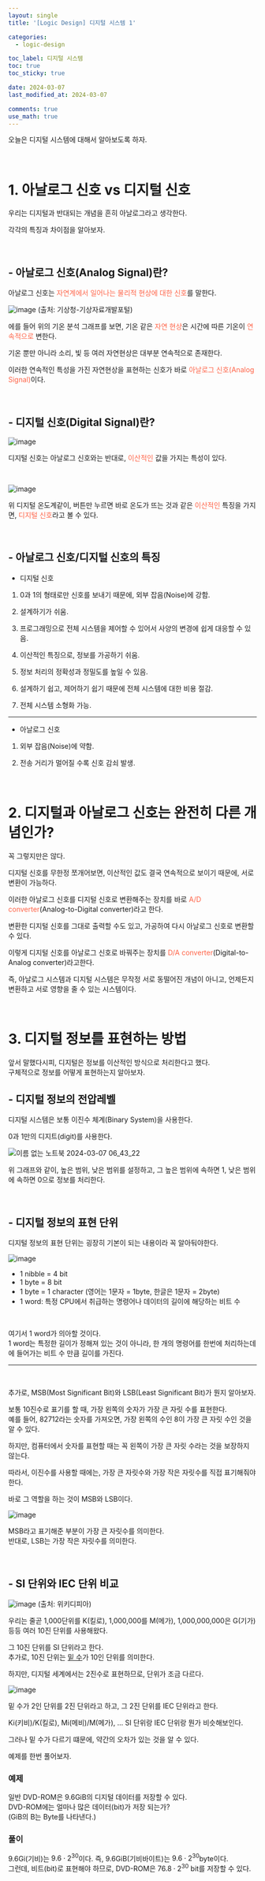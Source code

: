 ```yaml
---
layout: single
title: '[Logic Design] 디지털 시스템 1'

categories:
  - logic-design

toc_label: 디지털 시스템
toc: true
toc_sticky: true

date: 2024-03-07
last_modified_at: 2024-03-07

comments: true
use_math: true
---
```


오늘은 디지털 시스템에 대해서 알아보도록 하자. 

<br>

# 1. 아날로그 신호 vs 디지털 신호 

우리는 디지털과 반대되는 개념을 흔히 아날로그라고 생각한다. 

각각의 특징과 차이점을 알아보자.  

<br>

## - 아날로그 신호(Analog Signal)란?

아날로그 신호는 <font color='tomato'>자연계에서 일어나는 물리적 현상에 대한 신호</font>를 말한다.  

![image](https://github.com/lgwqwer/lgwqwer.github.io/assets/129755540/11835842-bfba-4843-96c6-a72dcf24c7ce)
(출처: 기상청-기상자료개발포털)  

에를 들어 위의 기온 분석 그래프를 보면, 기온 같은 <font color='tomato'>자연 현상</font>은 시간에 따른 기온이 <font color='tomato'>연속적으로</font> 변한다.

기온 뿐만 아니라 소리, 빛 등 여러 자연현상은 대부분 연속적으로 존재한다.  

이러한 연속적인 특성을 가진 자연현상을 표현하는 신호가 바로 <font color='tomato'>아날로그 신호(Analog Signal)</font>이다.

<br>

## - 디지털 신호(Digital Signal)란?

![image](https://github.com/lgwqwer/lgwqwer.github.io/assets/129755540/20f4359a-713c-473b-9cac-aaf59dd26e4f)

디지털 신호는 아날로그 신호와는 반대로, <font color='tomato'>이산적인</font> 값을 가지는 특성이 있다.  

<br>

![image](https://github.com/lgwqwer/lgwqwer.github.io/assets/129755540/6f0dfcad-c88b-46d8-bf0b-1b98bb201fdb)

위 디지털 온도계같이, 버튼만 누르면 바로 온도가 뜨는 것과 같은 <font color='tomato'>이산적인</font> 특징을 가지면, <font color='tomato'>디지털 신호</font>라고 볼 수 있다.


<br>

## - 아날로그 신호/디지털 신호의 특징

- 디지털 신호

1. 0과 1의 형태로만 신호를 보내기 때문에, 외부 잡음(Noise)에 강함.

2. 설계하기가 쉬움.

3. 프로그래밍으로 전체 시스템을 제어할 수 있어서 사양의 변경에 쉽게 대응할 수 있음.

4. 이산적인 특징으로, 정보를 가공하기 쉬움.

5. 정보 처리의 정확성과 정밀도를 높일 수 있음.

6. 설계하기 쉽고, 제어하기 쉽기 때문에 전체 시스템에 대한 비용 절감.

7. 전체 시스템 소형화 가능.  

<hr>

- 아날로그 신호

1. 외부 잡음(Noise)에 약함.

2. 전송 거리가 멀어질 수록 신호 감쇠 발생.

<br>

# 2. 디지털과 아날로그 신호는 완전히 다른 개념인가?

꼭 그렇지만은 않다.  

디지털 신호를 무한정 쪼개어보면, 이산적인 값도 결국 연속적으로 보이기 때문에, 서로 변환이 가능하다.  

이러한 아날로그 신호를 디지털 신호로 변환해주는 장치를 바로 <font color='tomato'>A/D converter</font>(Analog-to-Digital converter)라고 한다.  

변환한 디지털 신호를 그대로 출력할 수도 있고, 가공하여 다시 아날로그 신호로 변환할 수 있다.  

이렇게 디지털 신호를 아날로그 신호로 바꿔주는 장치를 <font color='tomato'>D/A converter</font>(Digital-to-Analog converter)라고한다.  

즉, 아날로그 시스템과 디지털 시스템은 무작정 서로 동떨어진 개념이 아니고, 언제든지 변환하고 서로 영향을 줄 수 있는 시스템이다.

<br>

# 3. 디지털 정보를 표현하는 방법

앞서 말했다시피, 디지털은 정보를 이산적인 방식으로 처리한다고 했다.  
구체적으로 정보를 어떻게 표현하는지 알아보자.

## - 디지털 정보의 전압레벨 

디지털 시스템은 보통 이진수 체계(Binary System)을 사용한다.   

0과 1만의 디지트(digit)를 사용한다.  

![이름 없는 노트북 2024-03-07 06_43_22](https://github.com/lgwqwer/lgwqwer.github.io/assets/129755540/fd49f219-0b25-42c0-8ba9-f16879c69b73)

위 그래프와 같이, 높은 범위, 낮은 범위를 설정하고, 그 높은 범위에 속하면 1, 낮은 범위에 속하면 0으로 정보를 처리한다.

<br>

## - 디지털 정보의 표현 단위

디지털 정보의 표현 단위는 굉장히 기본이 되는 내용이라 꼭 알아둬야한다.  

![image](https://github.com/lgwqwer/lgwqwer.github.io/assets/129755540/957035c5-3511-4716-9560-91982bd67d1d)


- 1 nibble = 4 bit
- 1 byte = 8 bit
- 1 byte = 1 character (영어는 1문자 = 1byte, 한글은 1문자 = 2byte)
- 1 word: 특정 CPU에서 취급하는 명령어나 데이터의 길이에 해당하는 비트 수

<br>

여기서 1 word가 의아할 것이다.  
1 word는 특정한 길이가 정해져 있는 것이 아니라, 한 개의 명령어를 한번에 처리하는데에 들어가는 비트 수 만큼 길이를 가진다.  

<hr>
<br>


추가로, MSB(Most Significant Bit)와 LSB(Least Significant Bit)가 뭔지 알아보자.  

보통 10진수로 표기를 할 때, 가장 왼쪽의 숫자가 가장 큰 자릿 수를 표현한다.  
예를 들어, 82712라는 숫자를 가져오면, 가장 왼쪽의 수인 8이 가장 큰 자릿 수인 것을 알 수 있다.  

하지만, 컴퓨터에서 숫자를 표현할 때는 꼭 왼쪽이 가장 큰 자릿 수라는 것을 보장하지 않는다.  

따라서, 이진수를 사용할 때에는, 가장 큰 자릿수와 가장 작은 자릿수를 직접 표기해줘야 한다.  

바로 그 역할을 하는 것이 MSB와 LSB이다.  

![image](https://github.com/lgwqwer/lgwqwer.github.io/assets/129755540/fbd13ca0-7a7b-4ec5-953a-adefea367cef)


MSB라고 표기해준 부분이 가장 큰 자릿수를 의미한다.  
반대로, LSB는 가장 작은 자릿수를 의미한다.  

<br>

## - SI 단위와 IEC 단위 비교
![image](https://github.com/lgwqwer/lgwqwer.github.io/assets/129755540/4c84fd17-0b5d-4d49-baf8-1a84515b1ce9)
(출처: 위키디피아)

우리는 줄곧 1,000단위를 K(킬로), 1,000,000를 M(메가), 1,000,000,000은 G(기가) 등등 여러 10진 단위를 사용해왔다.  

그 10진 단위를 SI 단위라고 한다.  
추가로, 10진 단위는 [밑 수](https://ko.wikipedia.org/wiki/%EB%B0%91%EC%88%98)가 10인 단위를 의미한다.  


하지만, 디지털 세계에서는 2진수로 표현하므로, 단위가 조금 다르다.  

![image](https://github.com/lgwqwer/lgwqwer.github.io/assets/129755540/7ada8632-c252-4bde-908d-3f18c2cdd697)

밑 수가 2인 단위를 2진 단위라고 하고, 그 2진 단위를 IEC 단위라고 한다.  

Ki(키비)/K(킬로), Mi(메비)/M(메가), ... SI 단위랑 IEC 단위랑 뭔가 비슷해보인다.  

그러나 밑 수가 다르기 떄문에, 약간의 오차가 있는 것을 알 수 있다. 

예제를 한번 풀어보자.  

### 예제

일반 DVD-ROM은 9.6GiB의 디지털 데이터를 저장할 수 있다.  
DVD-ROM에는 얼마나 많은 데이터(bit)가 저장 되는가?   
(GiB의 B는 Byte를 나타낸다.)

### 풀이

9.6Gi(기비)는 $9.6 \cdot 2^{30}$이다. 즉, $9.6$GiB(기비바이트)는 $9.6 \cdot 2^{30}$byte이다.  
그런데, 비트(bit)로 표현해야 하므로, DVD-ROM은 $76.8 \cdot 2^{30}$ bit를 저장할 수 있다.  